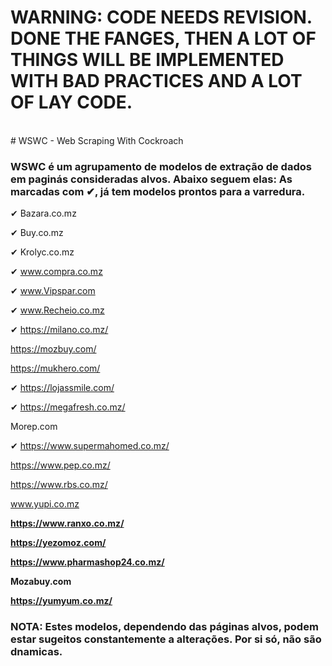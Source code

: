 <h1>WARNING: CODE NEEDS REVISION. DONE THE FANGES, THEN A LOT OF THINGS WILL BE
IMPLEMENTED WITH BAD PRACTICES AND A LOT OF LAY CODE.</h1>
<br>
# WSWC - Web Scraping With Cockroach

<h3>WSWC é um agrupamento de modelos de extração de dados em paginás consideradas alvos. 
Abaixo seguem elas: As marcadas com ✔, já tem modelos prontos para a varredura.</h3>

  ✔	 Bazara.co.mz
  
  ✔	Buy.co.mz
  
  ✔	Krolyc.co.mz
  
  ✔ www.compra.co.mz
  
  ✔	www.Vipspar.com
  
  ✔	www.Recheio.co.mz
  
  ✔ https://milano.co.mz/
  
  https://mozbuy.com/
  
  https://mukhero.com/
  
  ✔ https://lojassmile.com/
  
  ✔ https://megafresh.co.mz/
  
  Morep.com
  
  ✔ https://www.supermahomed.co.mz/
  
  https://www.pep.co.mz/
  
  https://www.rbs.co.mz/
  
  www.yupi.co.mz<b>
  
  https://www.ranxo.co.mz/
  
  https://yezomoz.com/
  
  https://www.pharmashop24.co.mz/
  
  Mozabuy.com
  
  https://yumyum.co.mz/

### NOTA: Estes modelos, dependendo das páginas alvos, podem estar sugeitos constantemente a alterações. Por si só, não são dnamicas.

